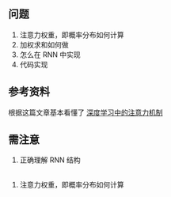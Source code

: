 ## 问题
1. 注意力权重，即概率分布如何计算
2. 加权求和如何做
3. 怎么在 RNN 中实现
4. 代码实现
## 参考资料
根据这篇文章基本看懂了
[深度学习中的注意力机制](https://blog.csdn.net/qq_40027052/article/details/78421155)
## 需注意
1. 正确理解 RNN 结构
## 
1. 注意力权重，即概率分布如何计算